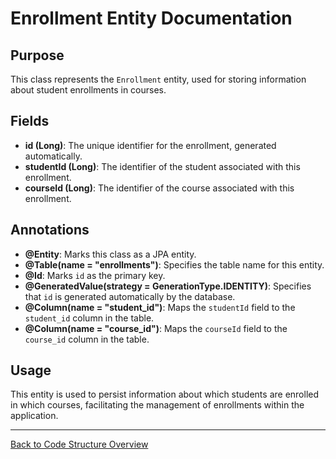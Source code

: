 # Enrollment Entity Documentation

## Purpose

This class represents the `Enrollment` entity, used for storing information about student enrollments in courses.

## Fields

- **id (Long)**: The unique identifier for the enrollment, generated automatically.
- **studentId (Long)**: The identifier of the student associated with this enrollment.
- **courseId (Long)**: The identifier of the course associated with this enrollment.

## Annotations

- **@Entity**: Marks this class as a JPA entity.
- **@Table(name = "enrollments")**: Specifies the table name for this entity.
- **@Id**: Marks `id` as the primary key.
- **@GeneratedValue(strategy = GenerationType.IDENTITY)**: Specifies that `id` is generated automatically by the database.
- **@Column(name = "student_id")**: Maps the `studentId` field to the `student_id` column in the table.
- **@Column(name = "course_id")**: Maps the `courseId` field to the `course_id` column in the table.

## Usage

This entity is used to persist information about which students are enrolled in which courses, facilitating the management of enrollments within the application.

---

[Back to Code Structure Overview](../../../code-structure/code-structure.md)